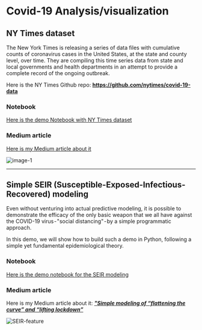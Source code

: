# Covid-19 Analysis/visualization

## NY Times dataset
The New York Times is releasing a series of data files with cumulative counts of coronavirus cases in the United States, at the state and county level, over time. They are compiling this time series data from state and local governments and health departments in an attempt to provide a complete record of the ongoing outbreak.

Here is the NY Times Github repo: **https://github.com/nytimes/covid-19-data**

### Notebook
[Here is the demo Notebook with NY Times dataset](https://github.com/tirthajyoti/Covid-19-analysis/blob/master/Notebook/NYTCovid-test.ipynb)

### Medium article
[Here is my Medium article about it](https://towardsdatascience.com/analyze-ny-times-covid-19-dataset-86c802164210)

![image-1](https://raw.githubusercontent.com/tirthajyoti/Covid-19-analysis/master/images/NYT-Covid-collage.png)

---

## Simple SEIR (Susceptible-Exposed-Infectious-Recovered) modeling
Even without venturing into actual predictive modeling, it is possible to demonstrate the efficacy of the only basic weapon that we all have against the COVID-19 virus - "social distancing" - by a simple programmatic approach.

In this demo, we will show how to build such a demo in Python, following a simple yet fundamental epidemiological theory.

### Notebook
[Here is the demo notebook for the SEIR modeling](https://github.com/tirthajyoti/Covid-19-analysis/blob/master/Notebook/SEIR-demo.ipynb)

### Medium article
Here is my Medium article about it: ***["Simple modeling of “flattening the curve” and “lifting lockdown”](https://towardsdatascience.com/simple-modeling-of-flattening-the-curve-and-lifting-lockdown-1a774a248e68)***

![SEIR-feature](https://raw.githubusercontent.com/tirthajyoti/Covid-19-analysis/master/images/SEIR-feature-image.png)
